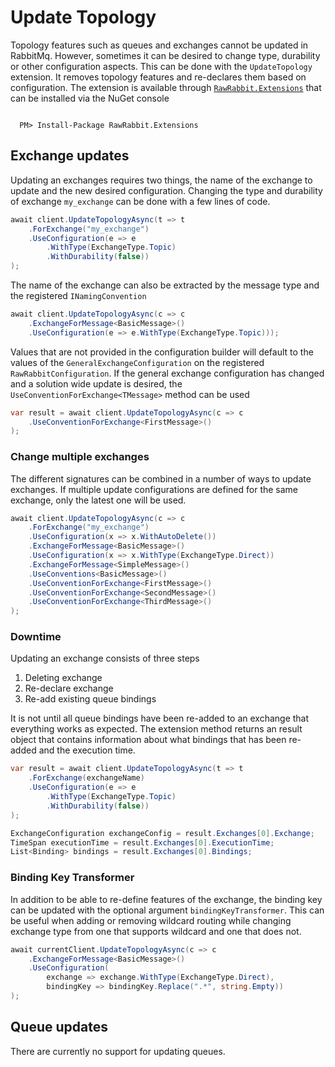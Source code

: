 # Update Topology

Topology features such as queues and exchanges cannot be updated in RabbitMq. However, sometimes it can be desired to change type, durability or other configuration aspects. This can be done with the `UpdateTopology` extension. It removes topology features and re-declares them based on configuration. The extension is available through [`RawRabbit.Extensions`](https://www.nuget.org/packages/RawRabbit.Extensions/) that can be installed via the NuGet console

```nuget

  PM> Install-Package RawRabbit.Extensions

```

## Exchange updates

Updating an exchanges requires two things, the name of the exchange to update and the new desired configuration. Changing the type and durability of exchange `my_exchange` can be done with a few lines of code.

```csharp
await client.UpdateTopologyAsync(t => t
	.ForExchange("my_exchange")
	.UseConfiguration(e => e
		.WithType(ExchangeType.Topic)
		.WithDurability(false))
);
```

The name of the exchange can also be extracted by the message type and the registered `INamingConvention`

```csharp
await client.UpdateTopologyAsync(c => c
	.ExchangeForMessage<BasicMessage>()
	.UseConfiguration(e => e.WithType(ExchangeType.Topic)));
```

Values that are not provided in the configuration builder will default to the values of the `GeneralExchangeConfiguration` on the registered `RawRabbitConfiguration`. If the general exchange configuration has changed and a solution wide update is desired, the `UseConventionForExchange<TMessage>` method can be used

```csharp
var result = await client.UpdateTopologyAsync(c => c
	.UseConventionForExchange<FirstMessage>()
);
```

### Change multiple exchanges
The different signatures can be combined in a number of ways to update exchanges. If multiple update configurations are defined for the same exchange, only the latest one will be used.

```csharp
await client.UpdateTopologyAsync(c => c
	.ForExchange("my_exchange")
	.UseConfiguration(x => x.WithAutoDelete())
	.ExchangeForMessage<BasicMessage>()
	.UseConfiguration(x => x.WithType(ExchangeType.Direct))
	.ExchangeForMessage<SimpleMessage>()
	.UseConventions<BasicMessage>()
	.UseConventionForExchange<FirstMessage>()
	.UseConventionForExchange<SecondMessage>()
	.UseConventionForExchange<ThirdMessage>()
);
```

### Downtime
Updating an exchange consists of three steps

1. Deleting exchange
2. Re-declare exchange
3. Re-add existing queue bindings

It is not until all queue bindings have been re-added to an exchange that everything works as expected. The extension method returns an result object that contains information about what bindings that has been re-added and the execution time.

```csharp
var result = await client.UpdateTopologyAsync(t => t
	.ForExchange(exchangeName)
	.UseConfiguration(e => e
		.WithType(ExchangeType.Topic)
		.WithDurability(false))
);

ExchangeConfiguration exchangeConfig = result.Exchanges[0].Exchange;
TimeSpan executionTime = result.Exchanges[0].ExecutionTime;
List<Binding> bindings = result.Exchanges[0].Bindings;
```

### Binding Key Transformer
In addition to be able to re-define features of the exchange, the binding key can be updated with the optional argument `bindingKeyTransformer`. This can be useful when adding or removing wildcard routing while changing exchange type from one that supports wildcard and one that does not.

```csharp
await currentClient.UpdateTopologyAsync(c => c
	.ExchangeForMessage<BasicMessage>()
	.UseConfiguration(
		exchange => exchange.WithType(ExchangeType.Direct),
		bindingKey => bindingKey.Replace(".*", string.Empty))
);
```

## Queue updates
There are currently no support for updating queues.